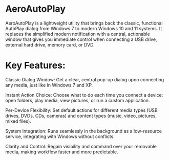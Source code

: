# AeroAutoPlay
AeroAutoPlay is a lightweight utility that brings back the classic, functional AutoPlay dialog from Windows 7 to modern Windows 10 and 11 systems. It replaces the simplified modern notification with a central, actionable window that gives you immediate control when connecting a USB drive, external hard drive, memory card, or DVD.

# Key Features:

Classic Dialog Window: Get a clear, central pop-up dialog upon connecting any media, just like in Windows 7 and XP.

Instant Action Choice: Choose what to do each time you connect a device: open folders, play media, view pictures, or run a custom application.

Per-Device Flexibility: Set default actions for different media types (USB drives, DVDs, CDs, cameras) and content types (music, video, pictures, mixed files).

System Integration: Runs seamlessly in the background as a low-resource service, integrating with Windows without conflicts.

Clarity and Control: Regain visibility and command over your removable media, making workflow faster and more predictable.
